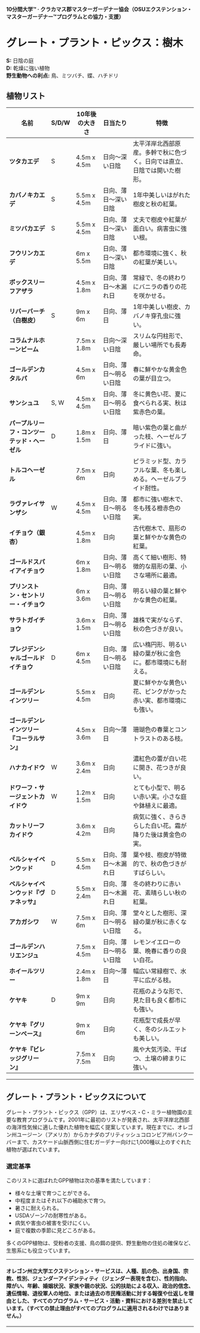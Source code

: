 #### 10分間大学™ · クラカマス郡マスターガーデナー協会（OSUエクステンション・マスターガーデナー™プログラムとの協力・支援）

# グレート・プラント・ピックス：樹木

**S:** 日陰の庭  
**D:** 乾燥に強い植物  
**野生動物への利点:** 鳥、ミツバチ、蝶、ハチドリ

## 植物リスト

| 名前                              | S/D/W | 10年後の大きさ      | 日当たり                        | 特徴                                                                            |
|------------------------------------|-------|---------------------|----------------------------------|----------------------------------------------------------------------------------|
| **ツタカエデ**                    | S     | 4.5m x 4.5m         | 日向〜深い日陰                   | 太平洋岸北西部原産。多幹で秋に色づく。日向では直立、日陰では開いた樹形。           |
| **カバノキカエデ**                | S     | 5.5m x 4.5m         | 日向、薄日〜深い日陰              | 1年中美しいはがれた樹皮と秋の紅葉。                                               |
| **ミツバカエデ**                  | S     | 5.5m x 4.5m         | 日向、薄日〜深い日陰              | 丈夫で樹皮や紅葉が面白い。病害虫に強い根。                                        |
| **フウリンカエデ**                |       | 6m x 5.5m           | 日向、薄日〜深い日陰              | 都市環境に強く、秋の紅葉が美しい。                                                |
| **ボックスリーフアザラ**          |       | 4.5m x 1.8m         | 日向、薄日〜木漏れ日               | 常緑で、冬の終わりにバニラの香りの花を咲かせる。                                   |
| **リバーバーチ（白樹皮）**        | S     | 9m x 6m             | 日向、薄日                        | 1年中美しい樹皮、カバノキ穿孔虫に強い。                                            |
| **コラムナルホーンビーム**        |       | 7.5m x 1.8m         | 日向〜深い日陰                    | スリムな円柱形で、厳しい場所でも長寿命。                                            |
| **ゴールデンカタルパ**            |       | 4.5m x 6m           | 日向、薄日〜明るい日陰             | 春に鮮やかな黄金色の葉が目立つ。                                                  |
| **サンシュユ**                    | S, W  | 4.5m x 4.5m         | 日向、薄日〜明るい日陰             | 冬に黄色い花、夏に食べられる実、秋は紫赤色の葉。                                   |
| **パープルリーフ・コンツーテッド・ヘーゼル** | D | 1.8m x 1.5m       | 日向、薄日                        | 暗い紫色の葉と曲がった枝、ヘーゼルブライドに強い。                                 |
| **トルコヘーゼル**                |       | 7.5m x 6m           | 日向                              | ピラミッド型、カラフルな葉、冬も楽しめる。ヘーゼルブライド耐性。                    |
| **ラヴァレイサンザシ**            | W     | 4.5m x 4.5m         | 日向、薄日〜明るい日陰             | 都市に強い樹木で、冬も残る橙赤色の実。                                             |
| **イチョウ（銀杏）**              |       | 4.5m x 1.8m         | 日向                              | 古代樹木で、扇形の葉と鮮やかな黄色の紅葉。                                         |
| **ゴールドスパイアイチョウ**      |       | 6m x 1.8m           | 日向、薄日〜明るい日陰             | 高くて細い樹形、特徴的な扇形の葉、小さな場所に最適。                               |
| **プリンストン・セントリー・イチョウ** |     | 6m x 3.6m           | 日向、薄日〜明るい日陰             | 明るい緑の葉と鮮やかな黄色の紅葉。                                                |
| **サラトガイチョウ**              |       | 3.6m x 1.5m         | 日向、薄日〜明るい日陰             | 雄株で実がならず、秋の色づきが良い。                                               |
| **プレジデンシャルゴールドイチョウ** | D   | 6m x 4.5m           | 日向、薄日〜明るい日陰             | 広い楕円形、明るい緑の葉が秋に金色に。都市環境にも耐える。                         |
| **ゴールデンレインツリー**         |       | 5.5m x 4.5m         | 日向                              | 夏に鮮やかな黄色い花、ピンクがかった赤い実、都市環境にも強い。                      |
| **ゴールデンレインツリー『コーラルサン』** | | 4.5m x 3.6m       | 日向〜薄日                        | 珊瑚色の春葉とコントラストのある枝。                                               |
| **ハナカイドウ**                  | W     | 3.6m x 2.4m         | 日向                              | 濃紅色の蕾が白い花に開き、花つきが良い。                                            |
| **ドワーフ・サージェントカイドウ** | W    | 1.2m x 1.5m         | 日向                              | とても小型で、明るい赤い実。小さな庭や鉢植えに最適。                               |
| **カットリーフカイドウ**          |       | 3.6m x 4.2m         | 日向                              | 病気に強く、きらきらした白い花。霜が降りた後は黄金色の実。                         |
| **ペルシャイペンウッド**           | D     | 5.5m x 4.5m         | 日向、薄日〜木漏れ日               | 葉や枝、樹皮が特徴的で、秋の色づきがすばらしい。                                   |
| **ペルシャイペンウッド『ヴァネッサ』** | D | 5.5m x 2.4m         | 日向、薄日〜木漏れ日               | 冬の終わりに赤い花、素晴らしい秋の紅葉。                                           |
| **アカガシワ**                    | W     | 7.5m x 6m           | 日向、薄日〜明るい日陰             | 堂々とした樹形、深緑の葉が秋に赤くなる。                                            |
| **ゴールデンハリエンジュ**         |       | 7.5m x 4.5m         | 日向、薄日〜明るい日陰             | レモンイエローの葉、晩春に香りの良い白花。                                         |
| **ホイールツリー**                |       | 2.4m x 1.8m         | 日向〜薄日                        | 幅広い常緑樹で、水平に広がる枝。                                                   |
| **ケヤキ**                        | D     | 9m x 9m             | 日向                              | 花瓶のような形で、見た目も良く都市にも強い。                                        |
| **ケヤキ『グリーンベース』**       |       | 9m x 6m             | 日向                              | 花瓶型で成長が早く、冬のシルエットも美しい。                                        |
| **ケヤキ『ビレッジグリーン』**     |       | 7.5m x 7.5m         | 日向                              | 風や大気汚染、干ばつ、土壌の締まりに強い。                                         |

---

## グレート・プラント・ピックスについて

グレート・プラント・ピックス（GPP）は、エリザベス・C・ミラー植物園の主要な教育プログラムです。2001年に最初のリストが発表され、太平洋岸北西部の海洋性気候に適した優れた植物を幅広く提案しています。現在までに、オレゴン州ユージーン（アメリカ）からカナダのブリティッシュコロンビア州バンクーバーまで、カスケード山脈西側に住むガーデナー向けに1,000種以上のすぐれた植物が選ばれています。

### 選定基準

このリストに選ばれたGPP植物は次の基準を満たしています：

- 様々な土壌で育つことができる。
- 中程度またはそれ以下の補助水で育つ。
- 暑さに耐えられる。
- USDAゾーン7の耐寒性がある。
- 病気や害虫の被害を受けにくい。
- 庭で複数の季節に見どころがある。

多くのGPP植物は、受粉者の支援、鳥の餌の提供、野生動物の住処の確保など、生態系にも役立っています。

---

#### オレゴン州立大学エクステンション・サービスは、人種、肌の色、出身国、宗教、性別、ジェンダーアイデンティティ（ジェンダー表現を含む）、性的指向、障がい、年齢、婚姻状況、家族や親の状況、公的扶助による収入、政治的信念、遺伝情報、退役軍人の地位、または過去の市民権活動に対する報復や仕返しを理由とした、すべてのプログラム・サービス・活動・資料における差別を禁止しています。（すべての禁止理由がすべてのプログラムに適用されるわけではありません。）
---